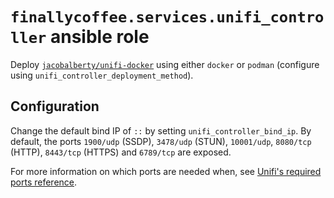 # `finallycoffee.services.unifi_controller` ansible role

Deploy [`jacobalberty/unifi-docker`](https://github.com/jacobalberty/unifi-docker)
using either `docker` or `podman` (configure using
`unifi_controller_deployment_method`).

## Configuration

Change the default bind IP of `::` by setting
`unifi_controller_bind_ip`. By default, the ports
`1900/udp` (SSDP), `3478/udp` (STUN), `10001/udp`,
`8080/tcp` (HTTP), `8443/tcp` (HTTPS) and `6789/tcp`
are exposed.

For more information on which ports are needed when, see
[Unifi's required ports reference](https://help.ui.com/hc/en-us/articles/218506997-Required-Ports-Reference).
